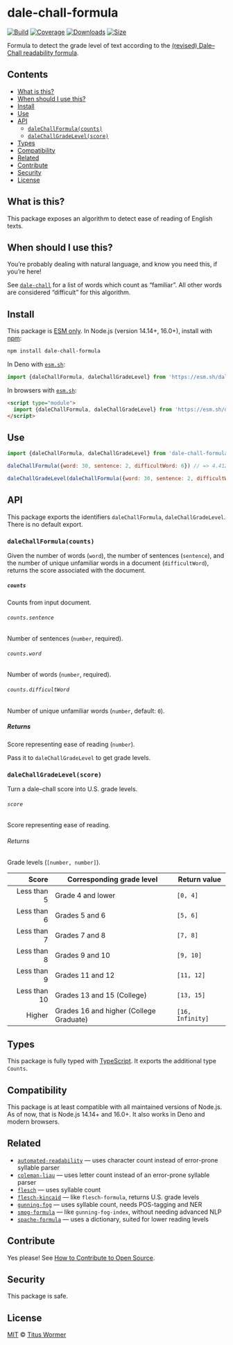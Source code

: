 # dale-chall-formula

[![Build][build-badge]][build]
[![Coverage][coverage-badge]][coverage]
[![Downloads][downloads-badge]][downloads]
[![Size][size-badge]][size]

Formula to detect the grade level of text according to the [(revised) Dale–Chall
readability formula][formula].

## Contents

*   [What is this?](#what-is-this)
*   [When should I use this?](#when-should-i-use-this)
*   [Install](#install)
*   [Use](#use)
*   [API](#api)
    *   [`daleChallFormula(counts)`](#dalechallformulacounts)
    *   [`daleChallGradeLevel(score)`](#dalechallgradelevelscore)
*   [Types](#types)
*   [Compatibility](#compatibility)
*   [Related](#related)
*   [Contribute](#contribute)
*   [Security](#security)
*   [License](#license)

## What is this?

This package exposes an algorithm to detect ease of reading of English texts.

## When should I use this?

You’re probably dealing with natural language, and know you need this, if
you’re here!

See [`dale-chall`][list] for a list of words which count as “familiar”.
All other words are considered “difficult” for this algorithm.

## Install

This package is [ESM only][esm].
In Node.js (version 14.14+, 16.0+), install with [npm][]:

```sh
npm install dale-chall-formula
```

In Deno with [`esm.sh`][esmsh]:

```js
import {daleChallFormula, daleChallGradeLevel} from 'https://esm.sh/dale-chall-formula@2'
```

In browsers with [`esm.sh`][esmsh]:

```html
<script type="module">
  import {daleChallFormula, daleChallGradeLevel} from 'https://esm.sh/dale-chall-formula@2?bundle'
</script>
```

## Use

```js
import {daleChallFormula, daleChallGradeLevel} from 'dale-chall-formula'

daleChallFormula({word: 30, sentence: 2, difficultWord: 6}) // => 4.41208

daleChallGradeLevel(daleChallFormula({word: 30, sentence: 2, difficultWord: 6})) // => [9, 10]
```

## API

This package exports the identifiers `daleChallFormula`, `daleChallGradeLevel`.
There is no default export.

### `daleChallFormula(counts)`

Given the number of words (`word`), the number of sentences (`sentence`), and
the number of unique unfamiliar words in a document (`difficultWord`), returns
the score associated with the document.

##### `counts`

Counts from input document.

###### `counts.sentence`

Number of sentences (`number`, required).

###### `counts.word`

Number of words (`number`, required).

###### `counts.difficultWord`

Number of unique unfamiliar words (`number`, default: `0`).

##### Returns

Score representing ease of reading (`number`).

Pass it to `daleChallGradeLevel` to get grade levels.

### `daleChallGradeLevel(score)`

Turn a dale–chall score into U.S. grade levels.

###### `score`

Score representing ease of reading.

###### Returns

Grade levels (`[number, number]`).

|        Score | Corresponding grade level               | Return value     |
| -----------: | --------------------------------------- | ---------------- |
|  Less than 5 | Grade 4 and lower                       | `[0, 4]`         |
|  Less than 6 | Grades 5 and 6                          | `[5, 6]`         |
|  Less than 7 | Grades 7 and 8                          | `[7, 8]`         |
|  Less than 8 | Grades 9 and 10                         | `[9, 10]`        |
|  Less than 9 | Grades 11 and 12                        | `[11, 12]`       |
| Less than 10 | Grades 13 and 15 (College)              | `[13, 15]`       |
|       Higher | Grades 16 and higher (College Graduate) | `[16, Infinity]` |

## Types

This package is fully typed with [TypeScript][].
It exports the additional type `Counts`.

## Compatibility

This package is at least compatible with all maintained versions of Node.js.
As of now, that is Node.js 14.14+ and 16.0+.
It also works in Deno and modern browsers.

## Related

*   [`automated-readability`](https://github.com/words/automated-readability)
    — uses character count instead of error-prone syllable parser
*   [`coleman-liau`](https://github.com/words/coleman-liau)
    — uses letter count instead of an error-prone syllable parser
*   [`flesch`](https://github.com/words/flesch)
    — uses syllable count
*   [`flesch-kincaid`](https://github.com/words/flesch-kincaid)
    — like `flesch-formula`, returns U.S. grade levels
*   [`gunning-fog`](https://github.com/words/gunning-fog)
    — uses syllable count, needs POS-tagging and NER
*   [`smog-formula`](https://github.com/words/smog-formula)
    — like `gunning-fog-index`, without needing advanced NLP
*   [`spache-formula`](https://github.com/words/spache-formula)
    — uses a dictionary, suited for lower reading levels

## Contribute

Yes please!
See [How to Contribute to Open Source][contribute].

## Security

This package is safe.

## License

[MIT][license] © [Titus Wormer][author]

<!-- Definitions -->

[build-badge]: https://github.com/words/dale-chall-formula/workflows/main/badge.svg

[build]: https://github.com/words/dale-chall-formula/actions

[coverage-badge]: https://img.shields.io/codecov/c/github/words/dale-chall-formula.svg

[coverage]: https://codecov.io/github/words/dale-chall-formula

[downloads-badge]: https://img.shields.io/npm/dm/dale-chall-formula.svg

[downloads]: https://www.npmjs.com/package/dale-chall-formula

[size-badge]: https://img.shields.io/bundlephobia/minzip/dale-chall-formula.svg

[size]: https://bundlephobia.com/result?p=dale-chall-formula

[npm]: https://docs.npmjs.com/cli/install

[esm]: https://gist.github.com/sindresorhus/a39789f98801d908bbc7ff3ecc99d99c

[esmsh]: https://esm.sh

[typescript]: https://www.typescriptlang.org

[contribute]: https://opensource.guide/how-to-contribute/

[license]: license

[author]: https://wooorm.com

[formula]: https://en.wikipedia.org/wiki/Dale–Chall_readability_formula

[list]: https://github.com/words/dale-chall
